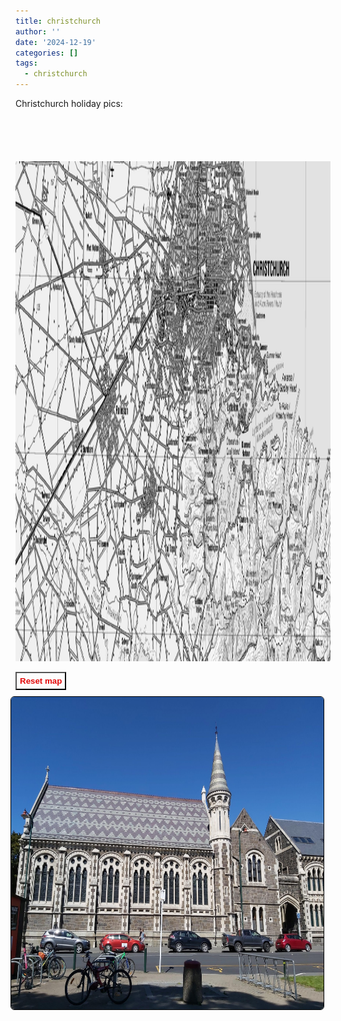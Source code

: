 ```yaml
---
title: christchurch
author: ''
date: '2024-12-19'
categories: []
tags:
  - christchurch
---
```


<link rel="stylesheet" href="styles.css" />



<body>

<style>
#button {
   position: relative;
   float: left;
   font-weight: bold;
   margin: margin: 0px 0px 0px 0px;
   padding:5px 5px;
   color: #e30b0b;
   background-color: transparent;
   border-width: 1;
        }
</style>



<p>
Christchurch holiday pics:
</p>

<div class="container"
style="text-align: center;"><img style="text-align: center;
                margin-top: 5em;" src="images/ChristchurchTOPO5.png" width="1300" height="800" onclick="enlargeImg()"id="img1" />
 


<button id="button" onclick="resetImg()">Reset map</button>
</div>

<br>

<center>
<img style="float: right; margin: 10px 10px 15px 15px;border-radius: 6px;border: 1.0px solid black;" src="images/chch.jpg" width="500" height="500"/>

</center>

<script>
img = document.getElementById("img1");
      
        function enlargeImg() {
            img.style.transform = "scale(1.5)";
            img.style.transition = "transform 0.25s ease";
        }
      
        // Function to reset image size
        function resetImg() {
            img.style.transform = "scale(1)";
            img.style.transition = "transform 0.25s ease";
        }


</script>


</body>

</html>


